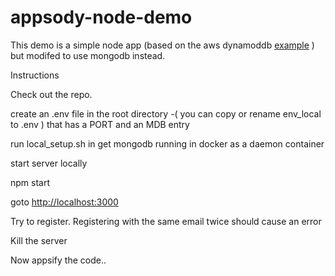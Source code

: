 # appsody-node-demo
This demo is a simple node app (based on the aws dynamoddb [example]( https://docs.aws.amazon.com/elasticbeanstalk/latest/dg/nodejs-dynamodb-tutorial.html) )
but modifed to use mongodb instead.

Instructions

Check out the repo.

create an .env file in the root directory -( you can copy or rename env_local to .env ) that has a PORT and an MDB entry 

run local_setup.sh in get mongodb running in docker as a daemon container 

start server locally 

npm start 

goto [http://localhost:3000]()

Try to register.
Registering with the same email twice should cause an error

Kill the server 

Now appsify the code.. 



